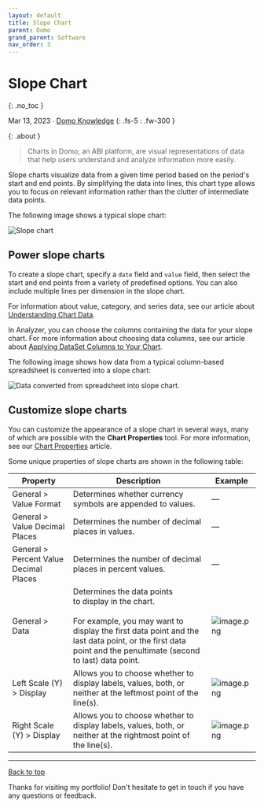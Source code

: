 ```yaml
---
layout: default
title: Slope Chart
parent: Domo
grand_parent: Software
nav_order: 3
---
```


# Slope Chart
{: .no_toc }

Mar 13, 2023 ∙ [Domo Knowledge](https://domo-support.domo.com/s/article/000005154?language=en_US)
{: .fs-5 : .fw-300 }

{:  .about }
> Charts in Domo, an ABI platform, are visual representations of data that help users understand and analyze information more easily.

Slope charts visualize data from a given time period based on the period's start and end points. By simplifying the data into lines, this chart type allows you to focus on relevant information rather than the clutter of intermediate data points.

The following image shows a typical slope chart:

![Slope chart](https://github.com/haileytapia/portfolio/assets/78626762/1cb0143b-0cb9-4264-b71d-b17cad7486e4)

## Power slope charts

To create a slope chart, specify a `date` field and `value` field, then select the start and end points from a variety of predefined options. You can also include multiple lines per dimension in the slope chart.

For information about value, category, and series data, see our article about [Understanding Chart Data](https://domo-support.domo.com/s/article/360043428693?language=en_US).

In Analyzer, you can choose the columns containing the data for your slope chart. For more information about choosing data columns, see our article about [Applying DataSet Columns to Your Chart](https://domo-support.domo.com/s/article/360043428713?language=en_US).

The following image shows how data from a typical column-based spreadsheet is converted into a slope chart:

![Data converted from spreadsheet into slope chart.](https://github.com/haileytapia/portfolio/assets/78626762/55bd4f36-9ba8-4636-910b-63e541718fd0)

## Customize slope charts

You can customize the appearance of a slope chart in several ways, many of which are possible with the **Chart Properties** tool. For more information, see our [Chart Properties](https://domo-support.domo.com/s/article/360042925374?language=en_US) article.

Some unique properties of slope charts are shown in the following table:

| Property | Description | Example |
| --- | --- | --- |
| General > Value Format | Determines whether currency symbols are appended to values. | — |
| General > Value Decimal Places | Determines the number of decimal places in values. | — |
| General > Percent Value Decimal Places | Determines the number of decimal places in percent values. | — |
| General > Data | Determines the data points to display in the chart. <br> <br> For example, you may want to display the first data point and the last data point, or the first data point and the penultimate (second to last) data point.  | ![image.png](https://domo-support.domo.com/servlet/rtaImage?eid=ka05w0000012776&feoid=00N5w00000Ri7BU&refid=0EM5w000006u8Z0) |
| Left Scale (Y) > Display | Allows you to choose whether to display labels, values, both, or neither at the leftmost point of the line(s). | ![image.png](https://domo-support.domo.com/servlet/rtaImage?eid=ka05w0000012776&feoid=00N5w00000Ri7BU&refid=0EM5w000006u8Z5) |
| Right Scale (Y) > Display | Allows you to choose whether to display labels, values, both, or neither at the rightmost point of the line(s). | ![image.png](https://domo-support.domo.com/servlet/rtaImage?eid=ka05w0000012776&feoid=00N5w00000Ri7BU&refid=0EM5w000006u8ZA) |

---

[Back to top](#top)

Thanks for visiting my portfolio! Don't hesitate to get in touch if you have any questions or feedback.
